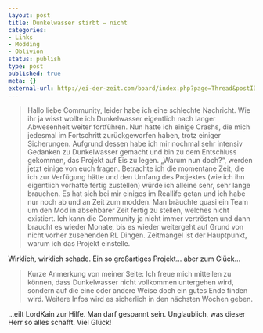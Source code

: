 ```yaml
---
layout: post
title: Dunkelwasser stirbt – nicht
categories:
- Links
- Modding
- Oblivion
status: publish
type: post
published: true
meta: {}
external-url: http://ei-der-zeit.com/board/index.php?page=Thread&postID=82244#post82244
---
```

<blockquote>Hallo liebe Community, leider habe ich eine schlechte Nachricht. Wie ihr ja wisst wollte ich Dunkelwasser eigentlich nach langer Abwesenheit weiter fortführen. Nun hatte ich einige Crashs, die mich jedesmal im Fortschritt zurückgeworfen haben, trotz einiger Sicherungen. Aufgrund dessen habe ich mir nochmal sehr intensiv Gedanken zu Dunkelwasser gemacht und bin zu dem Entschluss gekommen, das Projekt auf Eis zu legen. „Warum nun doch?“, werden jetzt einige von euch fragen. Betrachte ich die momentane Zeit, die ich zur Verfügung hätte und den Umfang des Projektes (wie ich ihn eigentlich vorhatte fertig zustellen) würde ich alleine sehr, sehr lange brauchen. Es hat sich bei mir einiges im Reallife getan und ich habe nur noch ab und an Zeit zum modden. Man bräuchte quasi ein Team um den Mod in absehbarer Zeit fertig zu stellen, welches nicht existiert. Ich kann die Community ja nicht immer vertrösten und dann braucht es wieder Monate, bis es wieder weitergeht auf Grund von nicht vorher zusehenden RL Dingen. Zeitmangel ist der Hauptpunkt, warum ich das Projekt einstelle. </blockquote>

Wirklich, wirklich schade. Ein so großartiges Projekt... aber zum Glück...

<blockquote>Kurze Anmerkung von meiner Seite: Ich freue mich mitteilen zu können, dass Dunkelwasser nicht vollkommen untergehen wird, sondern auf die eine oder andere Weise doch ein gutes Ende finden wird. Weitere Infos wird es sicherlich in den nächsten Wochen geben.</blockquote>

...eilt LordKain zur Hilfe. Man darf gespannt sein. Unglaublich, was dieser Herr so alles schafft. Viel Glück!

